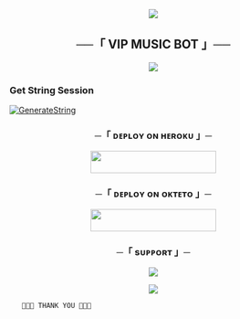 <p align="center">
  <img src="https://telegra.ph/file/94a4b839ca24c1c4d34f3.jpg">
</p>

<h2 align="center">
    ──「 VIP MUSIC BOT 」──
</h2>

<p align="center">
  <img src="https://telegra.ph/file/b2b4fee33e6c7d2a5651a.jpg">
</p>

### Get String Session

[![GenerateString](https://img.shields.io/badge/repl.it-generateString-yellowgreen)](https://t.me/VIP_STRING_ROBOT)

<h3 align="center">
    ─「 ᴅᴇᴩʟᴏʏ ᴏɴ ʜᴇʀᴏᴋᴜ 」─
</h3>

<p align="center"><a href="https://dashboard.heroku.com/new?template=https://github.com/TheVipBoy/VIP-MUSIC-2"> <img src="https://img.shields.io/badge/Deploy%20On%20Heroku-black?style=for-the-badge&logo=heroku" width="220" height="38.45"/></a></p>


<h3 align="center">
    ─「 ᴅᴇᴩʟᴏʏ ᴏɴ ᴏᴋᴛᴇᴛᴏ 」─
</h3>

<p align="center"><a href="https://cloud.okteto.com/deploy?repository=https://github.com/TheVipBoy/VIP-MUSIC-2"><img src="https://img.shields.io/badge/Deploy%20On%20Okteto-black?style=for-the-badge&logo=Okteto" width="220" height="38.45"/></a></p>

<h3 align="center">
    ─「 sᴜᴩᴩᴏʀᴛ 」─
</h3>

<p align="center">
<a href="https://telegram.me/VIP_DUNIA"><img src="https://img.shields.io/badge/-VIP%20DUNIA-Red.svg?style=for-the-badge&logo=Telegram"></a>
</p>

<p align="center">
<a href="https://telegram.me/VIP_CREATORS"><img src="https://img.shields.io/badge/%20VIP-blue.svg?style=for-the-badge&logo=Telegram"></a>
</p>

       🥀🌹🌹 THANK YOU 🌹🌹🥀
